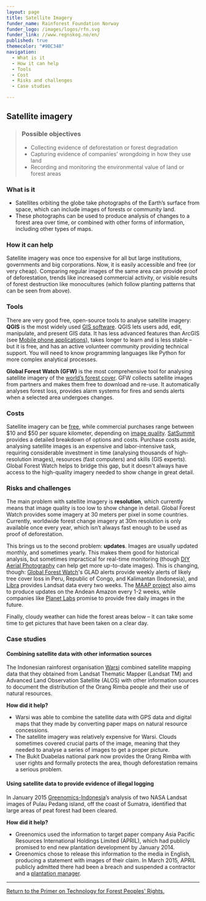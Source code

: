 ```yaml
---
layout: page
title: Satellite Imagery
funder_name: Rainforest Foundation Norway
funder_logo: /images/logos/rfn.svg
funder_link: //www.regnskog.no/en/
published: true
themecolor: "#9BC348"
navigation:
  - What is it
  - How it can help
  - Tools
  - Cost
  - Risks and challenges
  - Case studies

---
```


## Satellite imagery

> ### Possible objectives
> * Collecting evidence of deforestation or forest degradation
> * Capturing evidence of companies’ wrongdoing in how they use land 
> * Recording and monitoring the environmental value of land or forest areas

### What is it

* Satellites orbiting the globe take photographs of the Earth’s surface from space, which can include images of forests or community land. 
* These photographs can be used to produce analysis of changes to a forest area over time, or combined with other forms of information, including other types of maps.

### How it can help
Satellite imagery was once too expensive for all but large institutions, governments and big corporations. Now, it is easily accessible and free (or very cheap). Comparing regular images of the same area can provide proof of deforestation, trends like increased commercial activity, or visible results of forest destruction like monocultures (which follow planting patterns that can be seen from above). 

### Tools
There are very good free, open-source tools to analyse satellite imagery: **QGIS** is the most widely used [GIS software](http://www.qgis.org/en/docs/index.html). QGIS lets users add, edit, manipulate, and present GIS data. It has less advanced features than ArcGIS (see [Mobile phone applications](/rainforest-tech-mobile-phones)), takes longer to learn and is less stable – but it is free, and has an active volunteer community providing technical support. You will need to know programming languages like Python for more complex analytical processes.

**Global Forest Watch (GFW)** is the most comprehensive tool for analysing satellite imagery of the [world’s forest cover](http://www.globalforestwatch.org/). GFW collects satellite images from partners and makes them free to download and re-use. It automatically analyses forest loss, provides alarm systems for fires and sends alerts when a selected area undergoes changes. 

### Costs
Satellite imagery can be [free](http://earthexplorer.usgs.gov/), while commercial purchases range between $10 and $50 per square kilometer, depending on [image quality](http://www.aaas.org/page/high-resolution-satellite-imagery-ordering-and-analysis-handbook#VI.). [SatSummit](http://landscape.satsummit.io/) provides a detailed breakdown of options and costs. Purchase costs aside, analysing satellite images is an expensive and labor-intensive task, requiring considerable investment in time (analysing thousands of high-resolution images), resources (fast computers) and skills (GIS experts). Global Forest Watch helps to bridge this gap, but it doesn't always have access to the high-quality imagery needed to show change in great detail.

### Risks and challenges
The main problem with satellite imagery is **resolution**, which currently means that image quality is too low to show change in detail. Global Forest Watch provides some imagery at 30 meters per pixel in some countries. Currently, worldwide forest change imagery at 30m resolution is only available once every year, which isn’t always fast enough to be used as proof of deforestation. 

This brings us to the second problem: **updates**. Images are usually updated monthly, and sometimes yearly. This makes them good for historical analysis, but sometimes impractical for real-time monitoring (though [DIY Aerial Photography](/rainforest-tech-diy-aerial-mapping) can help get more up-to-date images). This is changing, though: [Global Forest Watch](http://www.globalforestwatch.org/map/)'s GLAD alerts provide weekly alerts of likely tree cover loss in Peru, Republic of Congo, and Kalimantan (Indonesia), and [Libra](http://libra.developmentseed.org) provides Landsat data every two weeks. The [MAAP project](http://maaproject.org/about-maap/) also aims to produce updates on the Andean Amazon every 1-2 weeks, while companies like [Planet Labs](http://www.planet.com) promise to provide free daily images in the future.

Finally, cloudy weather can hide the forest areas below – it can take some time to get pictures that have been taken on a clear day.

### Case studies

#### Combining satellite data with other information sources 

The Indonesian rainforest organisation [Warsi](http://www.warsi.org/) combined satellite mapping data that they obtained from Landsat Thematic Mapper (Landsat TM) and Advanced Land Observation Satellite (ALOS) with other information sources to document the distribution of the Orang Rimba people and their use of natural resources. 

**How did it help?**

* Warsi was able to combine the satellite data with GPS data and digital maps that they made by converting paper maps on natural resource concessions.
* The satellite imagery was relatively expensive for Warsi. Clouds sometimes covered crucial parts of the image, meaning that they needed to analyse a series of images to get a proper picture.
* The Bukit Duabelas national park now provides the Orang Rimba with user rights and formally protects the area, though deforestation remains a serious problem.

#### Using satellite data to provide evidence of illegal logging 

In January 2015 [Greenomics-Indonesia](http://www.greenomics.org/)’s analysis of two NASA Landsat images of Pulau Pedang island, off the coast of Sumatra, identified that large areas of peat forest had been cleared. 

**How did it help?**

* Greenomics used the information to target paper company Asia Pacific Resources International Holdings Limited (APRIL), which had publicly promised to end new plantation development by January 2014. 
* Greenomics chose to release this information to the media in English, producing a statement with images of their claim. In March 2015, APRIL publicly admitted there had been a breach and suspended a contractor and a [plantation manager](http://www.greenomics.org/docs/Greenomics_Press-Release_SFMP_Violation-(LowRes).pdf).

<hr>

[Return to the Primer on Technology for Forest Peoples' Rights.](/rainforest-tech)
